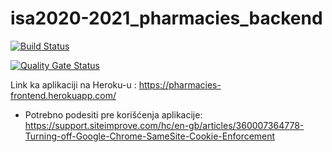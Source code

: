 # isa2020-2021_pharmacies_backend

[![Build Status](https://travis-ci.com/tamararankovic/isa2020-2021_pharmacies_backend.svg?token=pxqxyxXcXLsxpF8szCQq&branch=master)](https://travis-ci.com/tamararankovic/isa2020-2021_pharmacies_backend)

[![Quality Gate Status](https://sonarcloud.io/api/project_badges/measure?project=tamararankovic_isa2020-2021_pharmacies_backend&metric=alert_status)](https://sonarcloud.io/dashboard?id=tamararankovic_isa2020-2021_pharmacies_backend)

Link ka aplikaciji na Heroku-u : https://pharmacies-frontend.herokuapp.com/
  - Potrebno podesiti pre korišćenja aplikacije: https://support.siteimprove.com/hc/en-gb/articles/360007364778-Turning-off-Google-Chrome-SameSite-Cookie-Enforcement
